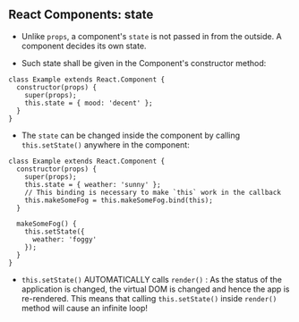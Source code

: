 React Components: state
-----------------------

* Unlike `props`, a component's `state` is not passed in from the outside. A component decides its own state.

* Such state shall be given in the Component's constructor method:
```
class Example extends React.Component {
  constructor(props) {
    super(props);
    this.state = { mood: 'decent' };
  }
}
```

* The `state` can be changed inside the component by calling `this.setState()` anywhere in the component:
```
class Example extends React.Component {
  constructor(props) {
    super(props);
    this.state = { weather: 'sunny' };
    // This binding is necessary to make `this` work in the callback
    this.makeSomeFog = this.makeSomeFog.bind(this);
  }

  makeSomeFog() {
    this.setState({
      weather: 'foggy'
    });
  }
}
```

* `this.setState()` AUTOMATICALLY calls `render()` : As the status of the application is changed, the virtual DOM is changed and hence the app is re-rendered. This means that calling `this.setState()` inside `render()` method will cause an infinite loop!
